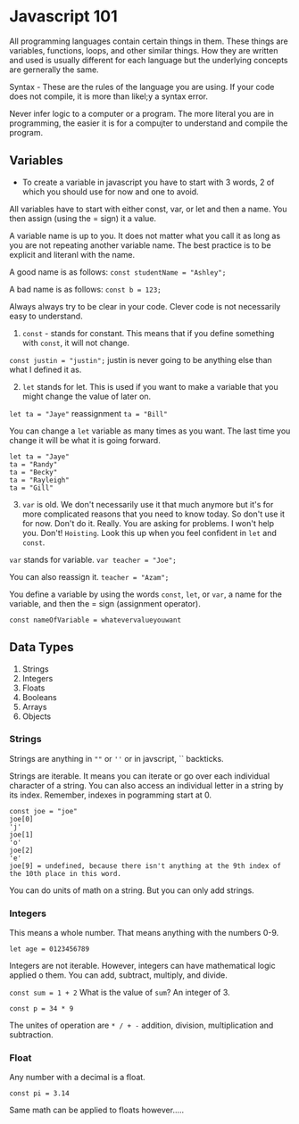 # Javascript 101

All programming languages contain certain things in them.  These things are variables, functions, loops, and other similar things.  How they are written and used is usually different for each language but the underlying concepts are gernerally the same.

Syntax - These are the rules of the language you are using.  If your code does not compile, it is more than likel;y a syntax error.

Never infer logic to a computer or a program.  The more literal you are in programming, the easier it is for a compujter to understand and compile the program.

## Variables

- To create a variable in javascript you have to start with 3 words, 2 of which you should use for now and one to avoid.

All variables have to start with either const, var, or let and then a name.  You then assign (using the = sign) it a value.

A variable name is up to you.  It does not matter what you call it as long as you are not repeating another variable name.  The best practice is to be explicit and literanl with the name.

A good name is as follows:
`const studentName = "Ashley";`

A bad name is as follows:
`const b = 123;`

Always always try to be clear in your code.  Clever code is not necessarily easy to understand.

1. `const` - stands for constant.  This means that if you define something with `const`, it will not change.

`const justin = "justin";`
justin is never going to be anything else than what I defined it as.


2. `let` stands for let. This is used if you want to make a variable that you might change the value of later on.

`let ta = "Jaye"`
reassignment
`ta = "Bill"`

You can change a `let` variable as many times as you want.  The last time you change it will be what it is going forward.  

```
let ta = "Jaye"
ta = "Randy"
ta = "Becky"
ta = "Rayleigh"
ta = "Gill"
```

3.  `var` is old.  We don't necessarily use it that much anymore but it's for more complicated reasons that you need to know today.  So don't use it for now.  Don't do it.  Really.  You are asking for problems.  I won't help you.  Don't!  `Hoisting`.  Look this up when you feel confident in `let` and `const`.

`var` stands for variable.
`var teacher = "Joe";`

You can also reassign it.
`teacher = "Azam";`

You define a variable by using the words `const`, `let`, or `var`, a name for the variable, and then the = sign (assignment operator).

`const nameOfVariable = whatevervalueyouwant`

## Data Types

1.  Strings
2.  Integers
3.  Floats
4.  Booleans
5.  Arrays
6.  Objects


### Strings

Strings are anything in `""` or `''` or in javscript, `` backticks.  

Strings are iterable.  It means you can iterate or go over each individual character of a string.  You can also access an individual letter in a string by its index.  Remember, indexes in pogramming start at 0.

```
const joe = "joe"
joe[0]
'j'
joe[1]
'o'
joe[2]
'e'
joe[9] = undefined, because there isn't anything at the 9th index of the 10th place in this word.
```

You can do units of math on a string.  But you can only add strings.

### Integers

This means a whole number.  That means anything with the numbers 0-9.

`let age = 0123456789`

Integers are not iterable.  However, integers can have mathematical logic applied o them.  You can add, subtract, multiply, and divide.  

`const sum = 1 + 2`
What is the value of `sum`? An integer of 3.

`const p = 34 * 9`  

The unites of operation are `* / + -` addition, division, multiplication and subtraction.

### Float

Any number with a decimal is a float.

`const pi = 3.14`

Same math can be applied to floats however..... 

